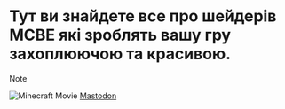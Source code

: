 # Тут ви знайдете все про шейдерів MCBE які зроблять вашу гру захоплюючою та красивою.
> [!NOTE]
> ![Minecraft Movie](https://uzvarua.github.io/renderdragonshaders/Screenshot_20241002_160434.jpg)
<a rel="me" href="https://social.kyiv.dcomm.net.ua/@minecraft_bedrock">Mastodon</a>

